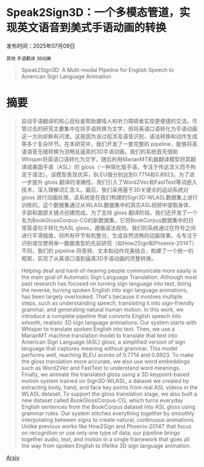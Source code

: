 # Speak2Sign3D：一个多模态管道，实现英文语音到美式手语动画的转换

发布时间：2025年07月09日

`其他` `手语翻译` `3D动画`

> Speak2Sign3D: A Multi-modal Pipeline for English Speech to American Sign Language Animation

# 摘要

> 自动手语翻译的核心目标是帮助聋哑人和听力障碍者实现更便捷的交流。尽管过去的研究主要集中在将手语转换为文字，但将英语口语转化为手语动画这一方向却鲜有问津。这是因为该过程涉及语音识别、语法转换和动作生成等多个复杂环节。在本研究中，我们开发了一套完整的 pipeline，能够将英语语音无缝转换为流畅且逼真的3D手语动画。我们的系统首先借助Whisper将英语口语转化为文字，随后利用MarianMT机器翻译模型将其翻译成美国手语（ASL）的 gloss（一种简化版手语，专注于传达含义而不拘泥于语法）。该模型表现优异，BLEU值分别达到0.7714和0.8923。为了进一步提升 gloss 翻译的准确性，我们引入了Word2Vec和FastText等词嵌入技术，深入理解词汇含义。最后，我们采用基于3D关键点的运动系统对 gloss 进行动画处理，该系统是在我们构建的Sign3D-WLASL数据集上进行训练的。这个数据集通过从WLASL数据集中的真实ASL视频中提取身体、手部和面部关键点创建而成。为了支持 gloss 翻译阶段，我们还开发了一个名为BookGlossCorpus-CG的新数据集，它将BookCorpus数据集中的日常英语句子转化为ASL gloss，遵循语法规则。我们的系统通过在符号之间进行平滑插值，将所有环节有机整合，生成自然流畅的动画效果。与专注于识别或仅使用单一数据类型的先前研究（如How2Sign和Phoenix-2014T）不同，我们的 pipeline 将音频、文本和动作完美结合，构建了一个统一的框架，实现了从英语口语到逼真3D手语动画的完整转换。

> Helping deaf and hard-of-hearing people communicate more easily is the main goal of Automatic Sign Language Translation. Although most past research has focused on turning sign language into text, doing the reverse, turning spoken English into sign language animations, has been largely overlooked. That's because it involves multiple steps, such as understanding speech, translating it into sign-friendly grammar, and generating natural human motion. In this work, we introduce a complete pipeline that converts English speech into smooth, realistic 3D sign language animations. Our system starts with Whisper to translate spoken English into text. Then, we use a MarianMT machine translation model to translate that text into American Sign Language (ASL) gloss, a simplified version of sign language that captures meaning without grammar. This model performs well, reaching BLEU scores of 0.7714 and 0.8923. To make the gloss translation more accurate, we also use word embeddings such as Word2Vec and FastText to understand word meanings. Finally, we animate the translated gloss using a 3D keypoint-based motion system trained on Sign3D-WLASL, a dataset we created by extracting body, hand, and face key points from real ASL videos in the WLASL dataset. To support the gloss translation stage, we also built a new dataset called BookGlossCorpus-CG, which turns everyday English sentences from the BookCorpus dataset into ASL gloss using grammar rules. Our system stitches everything together by smoothly interpolating between signs to create natural, continuous animations. Unlike previous works like How2Sign and Phoenix-2014T that focus on recognition or use only one type of data, our pipeline brings together audio, text, and motion in a single framework that goes all the way from spoken English to lifelike 3D sign language animation.

[Arxiv](https://arxiv.org/abs/2507.06530)